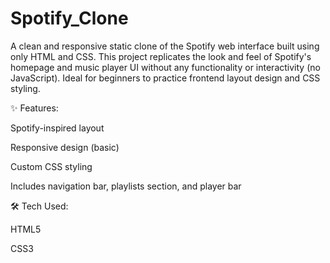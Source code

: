 # Spotify_Clone
A clean and responsive static clone of the Spotify web interface built using only HTML and CSS.
This project replicates the look and feel of Spotify's homepage and music player UI without any functionality or interactivity (no JavaScript). Ideal for beginners to practice frontend layout design and CSS styling.

✨ Features:

Spotify-inspired layout

Responsive design (basic)

Custom CSS styling

Includes navigation bar, playlists section, and player bar

🛠️ Tech Used:

HTML5

CSS3
